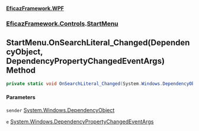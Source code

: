 #### [EficazFramework.WPF](EficazFrameworkWPF.md 'EficazFramework WPF')
### [EficazFramework.Controls](EficazFrameworkWPF.md#EficazFramework.Controls 'EficazFramework.Controls').[StartMenu](EficazFramework.Controls/StartMenu.md 'EficazFramework.Controls.StartMenu')

## StartMenu.OnSearchLiteral_Changed(DependencyObject, DependencyPropertyChangedEventArgs) Method

```csharp
private static void OnSearchLiteral_Changed(System.Windows.DependencyObject sender, System.Windows.DependencyPropertyChangedEventArgs e);
```
#### Parameters

<a name='EficazFramework.Controls.StartMenu.OnSearchLiteral_Changed(System.Windows.DependencyObject,System.Windows.DependencyPropertyChangedEventArgs).sender'></a>

`sender` [System.Windows.DependencyObject](https://docs.microsoft.com/en-us/dotnet/api/System.Windows.DependencyObject 'System.Windows.DependencyObject')

<a name='EficazFramework.Controls.StartMenu.OnSearchLiteral_Changed(System.Windows.DependencyObject,System.Windows.DependencyPropertyChangedEventArgs).e'></a>

`e` [System.Windows.DependencyPropertyChangedEventArgs](https://docs.microsoft.com/en-us/dotnet/api/System.Windows.DependencyPropertyChangedEventArgs 'System.Windows.DependencyPropertyChangedEventArgs')